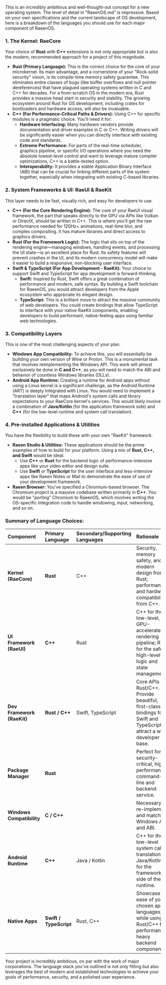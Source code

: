 This is an incredibly ambitious and well-thought-out concept for a new operating system. The level of detail in "RaeenOS.md" is impressive. Based on your own specifications and the current landscape of OS development, here is a breakdown of the languages you should use for each major component of RaeenOS.

### **1. The Kernel: RaeCore**

Your choice of **Rust** with **C++** extensions is not only appropriate but is also the modern, recommended approach for a project of this magnitude.

*   **Rust (Primary Language):** This is the correct choice for the core of your microkernel. Its main advantage, and a cornerstone of your "Rock-solid security" vision, is its compile-time memory safety guarantee. This eliminates entire classes of bugs (like buffer overflows and null pointer dereferences) that have plagued operating systems written in C and C++ for decades. For a from-scratch OS in the modern era, Rust provides a massive head start in security and stability. The growing ecosystem around Rust for OS development, including crates for bootloaders and hardware access, will also be invaluable.
*   **C++ (For Performance-Critical Paths & Drivers):** Using C++ for specific modules is a pragmatic choice. You'll need it for:
    *   **Hardware Interfacing:** Many hardware vendors provide documentation and driver examples in C or C++. Writing drivers will be significantly easier when you can directly interface with existing code and standards.
    *   **Extreme Performance:** For parts of the real-time scheduler, graphics pipeline, or specific I/O operations where you need the absolute lowest-level control and want to leverage mature compiler optimizations, C++ is a battle-tested option.
    *   **Interoperability:** It provides a stable Application Binary Interface (ABI) that can be crucial for linking different parts of the system together, especially when integrating with existing C-based libraries.

### **2. System Frameworks & UI: RaeUI & RaeKit**

This layer needs to be fast, visually rich, and easy for developers to use.

*   **C++ (For the Core Rendering Engine):** The core of your RaeUI visual framework, the part that speaks directly to the GPU via APIs like Vulkan or DirectX, should be written in C++. This is where you'll get the raw performance needed for 120Hz+ animations, real-time blur, and complex compositing. It has mature libraries and direct access to graphics drivers.
*   **Rust (For the Framework Logic):** The logic that sits on top of the rendering engine—managing windows, handling events, and processing the UI state—is an excellent place for Rust. Its safety features will prevent crashes in the UI, and its modern concurrency model will make it easier to build a responsive, non-blocking user interface.
*   **Swift & TypeScript (For App Development - RaeKit):** Your choice to support Swift and TypeScript for app development is forward-thinking.
    *   **Swift:** Inspired by Rust, Swift offers a great combination of performance and modern, safe syntax. By building a Swift toolchain for RaeenOS, you would attract developers from the Apple ecosystem who appreciate its elegant design.
    *   **TypeScript:** This is a brilliant move to attract the massive community of web developers. You could create bindings that allow TypeScript to interface with your native RaeKit components, enabling developers to build performant, native-feeling apps using familiar web technologies.

### **3. Compatibility Layers**

This is one of the most challenging aspects of your plan.

*   **Windows App Compatibility:** To achieve this, you will essentially be building your own version of Wine or Proton. This is a monumental task that involves reimplementing the Windows API. This work will almost exclusively be done in **C and C++**, as you will need to match the ABI and behavior of countless Windows libraries (DLLs).
*   **Android App Runtime:** Creating a runtime for Android apps without using a Linux kernel is a significant challenge, as the Android Runtime (ART) is deeply integrated with Linux. You would need to implement a "translation layer" that maps Android's system calls and library expectations to your RaeCore kernel's services. This would likely involve a combination of **Java/Kotlin** (for the application framework side) and **C++** (for the low-level runtime and system call translation).

### **4. Pre-installed Applications & Utilities**

You have the flexibility to build these with your own "RaeKit" framework.

*   **Raeen Studio & Utilities:** These applications should be the prime examples of how to build for your platform. Using a mix of **Rust, C++, and Swift** would be ideal.
    *   Use **C++** or **Rust** for the backend logic of performance-intensive apps like your video editor and design suite.
    *   Use **Swift** or **TypeScript** for the user interface and less-intensive apps like Raeen Notes or Mail to demonstrate the ease of use of your development framework.
*   **Raeen Browser:** You've specified a Chromium-based browser. The Chromium project is a massive codebase written primarily in **C++**. You would be "porting" Chromium to RaeenOS, which involves writing the OS-specific integration code to handle windowing, input, networking, and so on.

### **Summary of Language Choices:**

| Component | Primary Language | Secondary/Supporting Languages | Rationale |
| :--- | :--- | :--- | :--- |
| **Kernel (RaeCore)** | **Rust** | C++ | Security, memory safety, and modern design from Rust; performance and hardware compatibility from C++. |
| **UI Framework (RaeUI)** | **C++** | Rust | C++ for the low-level, GPU-accelerated rendering pipeline; Rust for the safe, high-level UI logic and state management. |
| **Dev Framework (RaeKit)** | **Rust / C++** | Swift, TypeScript | Core APIs in Rust/C++. Provide beautiful, first-class bindings for Swift and TypeScript to attract a wide developer base. |
| **Package Manager**| **Rust** | | Perfect for a security-critical, high-performance command-line and backend service. |
| **Windows Compatibility** | **C / C++** | | Necessary to re-implement and match the Windows API and ABI. |
| **Android Runtime** | **C++** | Java / Kotlin | C++ for the low-level system call translation; Java/Kotlin for the framework side of the runtime. |
| **Native Apps** | **Swift / TypeScript** | Rust, C++ | Showcase the ease of your chosen app languages, while using Rust/C++ for performance-heavy backend components. |

Your project is incredibly ambitious, on par with the work of major corporations. The language stack you've outlined is not only fitting but also leverages the best of modern and established technologies to achieve your goals of performance, security, and a polished user experience.